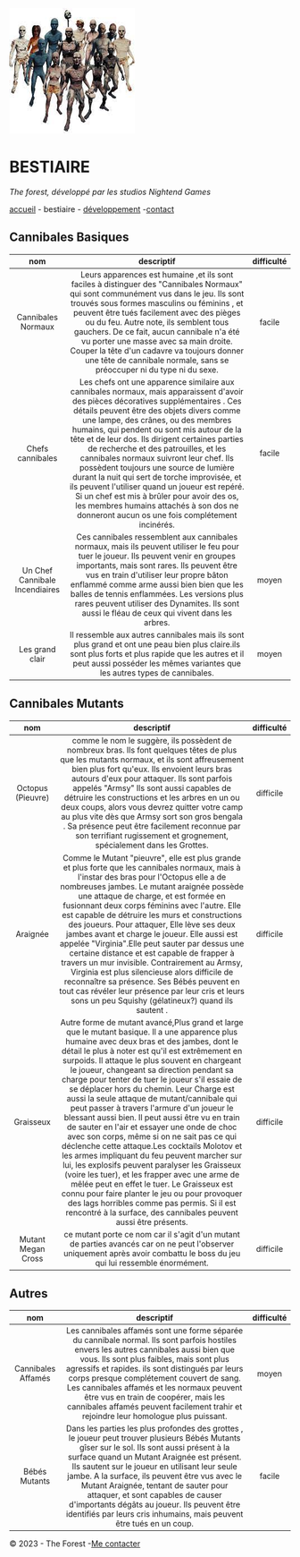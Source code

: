 ![bestiaire](image/image_bestiaire.jpg)
# BESTIAIRE

 *The forest, développé par les studios Nightend Games*

 [accueil](README.md) - bestiaire - [développement](développement.md) -[contact](contact.md)

## Cannibales Basiques

| nom | descriptif | difficulté |
|:----:|:----:|:----:|
|Cannibales Normaux|Leurs apparences est humaine ,et ils sont faciles à distinguer des "Cannibales Normaux" qui sont communément vus dans le jeu. Ils sont trouvés sous formes masculins ou féminins , et peuvent être tués facilement avec des pièges ou du feu. Autre note, ils semblent tous gauchers. De ce fait, aucun cannibale n'a été vu porter une masse avec sa main droite. Couper la tête d'un cadavre va toujours donner une tête de cannibale normale, sans se préoccuper ni du type ni du sexe.|facile|
|Chefs cannibales|Les chefs ont une apparence similaire aux cannibales normaux, mais apparaissent d'avoir des pièces décoratives supplémentaires . Ces détails peuvent être des objets divers comme une lampe, des crânes, ou des membres humains, qui pendent ou sont mis autour de la tête et de leur dos. Ils dirigent certaines parties de recherche et des patrouilles, et les cannibales normaux suivront leur chef. Ils possèdent toujours une source de lumière durant la nuit qui sert de torche improvisée, et ils peuvent l'utiliser quand un joueur est repéré. Si un chef est mis à brûler pour avoir des os, les membres humains attachés à son dos ne donneront aucun os une fois complétement incinérés.|facile|	
|Un Chef Cannibale Incendiaires|Ces cannibales ressemblent aux cannibales normaux, mais ils peuvent utiliser le feu pour tuer le joueur. Ils peuvent venir en groupes importants, mais sont rares. Ils peuvent être vus en train d'utiliser leur propre bâton enflammé comme arme aussi bien bien que les balles de tennis enflammées. Les versions plus rares peuvent utiliser des Dynamites. Ils sont aussi le fléau de ceux qui vivent dans les arbres.|moyen|
|Les grand clair| 	Il ressemble aux autres cannibales mais ils sont plus grand et ont une peau bien plus claire.ils sont plus forts et plus rapide que les autres et il peut aussi posséder les mêmes variantes que les autres types de cannibales.|moyen|
	
## Cannibales Mutants

| nom | descriptif | difficulté |
|:----:|:----:|:----:|
|Octopus (Pieuvre)| 	comme le nom le suggère, ils possèdent de nombreux bras. Ils font quelques têtes de plus que les mutants normaux, et ils sont affreusement bien plus fort qu'eux. Ils envoient leurs bras autours d'eux pour attaquer. Ils sont parfois appelés "Armsy" Ils sont aussi capables de détruire les constructions et les arbres en un ou deux coups, alors vous devrez quitter votre camp au plus vite dès que Armsy sort son gros bengala . Sa présence peut être facilement reconnue par son terrifiant rugissement et grognement, spécialement dans les Grottes.|difficile| 	
|Araignée|Comme le Mutant "pieuvre", elle est plus grande et plus forte que les cannibales normaux, mais à l'instar des bras pour l'Octopus elle a de nombreuses jambes. Le mutant araignée possède une attaque de charge, et est formée en fusionnant deux corps féminins avec l'autre. Elle est capable de détruire les murs et constructions des joueurs. Pour attaquer, Elle lève ses deux jambes avant et charge le joueur. Elle aussi est appelée "Virginia".Elle peut sauter par dessus une certaine distance et est capable de frapper à travers un mur invisible. Contrairement au Armsy, Virginia est plus silencieuse alors difficile de reconnaître sa présence. Ses Bébés peuvent en tout cas révéler leur présence par leur cris et leurs sons un peu Squishy (gélatineux?) quand ils sautent .|difficile| 	
Graisseux| 	Autre forme de mutant avancé,Plus grand et large que le mutant basique. Il a une apparence plus humaine avec deux bras et des jambes, dont le détail le plus à noter est qu'il est extrêmement en surpoids. Il attaque le plus souvent en chargeant le joueur, changeant sa direction pendant sa charge pour tenter de tuer le joueur s'il essaie de se déplacer hors du chemin. Leur Charge est aussi la seule attaque de mutant/cannibale qui peut passer à travers l'armure d'un joueur le blessant aussi bien. Il peut aussi être vu en train de sauter en l'air et essayer une onde de choc avec son corps, même si on ne sait pas ce qui déclenche cette attaque.Les cocktails Molotov et les armes impliquant du feu peuvent marcher sur lui, les explosifs peuvent paralyser les Graisseux (voire les tuer), et les frapper avec une arme de mêlée peut en effet le tuer. Le Graisseux est connu pour faire planter le jeu ou pour provoquer des lags horribles comme pas permis. Si il est rencontré à la surface, des cannibales peuvent aussi être présents.|difficile| 	
Mutant Megan Cross|ce mutant porte ce nom car il s'agit d'un mutant de parties avancés car on ne peut l'observer uniquement après avoir combattu le boss du jeu qui lui ressemble énormément.|difficile|

## Autres

| nom | descriptif | difficulté |
|:----:|:----:|:----:|
Cannibales Affamés |Les cannibales affamés sont une forme séparée du cannibale normal. Ils sont parfois hostiles envers les autres cannibales aussi bien que vous. Ils sont plus faibles, mais sont plus agressifs et rapides. ils sont distingués par leurs corps presque complétement couvert de sang. Les cannibales affamés et les normaux peuvent être vus en train de coopérer, mais les cannibales affamés peuvent facilement trahir et rejoindre leur homologue plus puissant.|moyen| 	
Bébés Mutants| 	Dans les parties les plus profondes des grottes , le joueur peut trouver plusieurs Bébés Mutants gîser sur le sol. Ils sont aussi présent à la surface quand un Mutant Araignée est présent. Ils sautent sur le joueur en utilisant leur seule jambe. A la surface, ils peuvent être vus avec le Mutant Araignée, tentant de sauter pour attaquer, et sont capables de causer d'importants dégâts au joueur. Ils peuvent être identifiés par leurs cris inhumains, mais peuvent être tués en un coup.|facile|

© 2023 - The Forest -[Me contacter](cestbidon@bidon.com)